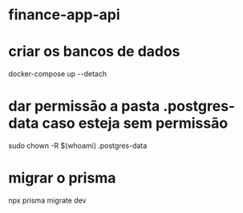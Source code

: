 # finance-app-api

# criar os bancos de dados

docker-compose up --detach

# dar permissão a pasta .postgres-data caso esteja sem permissão

sudo chown -R $(whoami) .postgres-data

# migrar o prisma

npx prisma migrate dev
